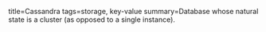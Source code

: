 title=Cassandra
tags=storage, key-value
summary=Database whose natural state is a cluster (as opposed to a single instance).
~~~~~~

